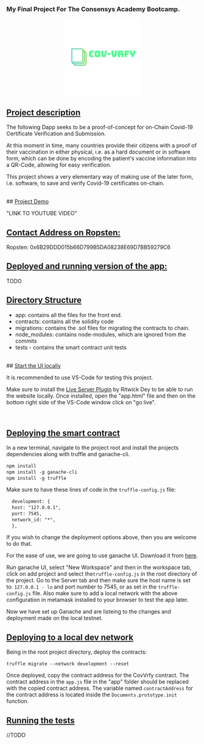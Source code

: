 ### My Final Project For The Consensys Academy Bootcamp.



<!-- <p align="center">
![LOGO](/app/assets/covlogo.png)
</p> -->

<p align="center">
  <img  src="/app/assets/covlogo.png">
</p>


## <ins>Project description</ins>

The following Dapp seeks to be a proof-of-concept for on-Chain Covid-19 Certificate Verification and Submission.

At this moment in time, many countries provide their citizens with a proof of their vaccination in either physical, i.e. as a hard document or in software form, which can be done by encoding the patient's vaccine information into a QR-Code, allowing for easy verification. 

This project shows a very elementary way of making use of the later form, i.e. software, to save and verify Covid-19 certificates on-chain.

<br>
## <ins>Project Demo</ins>

"LINK TO YOUTUBE VIDEO"
<br>
## <ins>Contact Address on Ropsten:</ins>

Ropsten: 0x6B29DDD015b66D799B5DA08238E69D7BB59279C6
<br>
## <ins>Deployed and running version of the app:</ins>

TODO

## <ins>Directory Structure</ins>


- app: contains all the files for the front end.
- contracts: contains all the solidity code
- migrations: contains the .sol files for migrating the contracts to chain.
- node_modules: contains node-modules, which are ignored from the commits
- tests - contains the smart contract unit tests 



<br>
## <ins>Start the UI locally</ins>

It is recommended to use VS-Code for testing this project.

Make sure to install the [Live Server Plugin](https://marketplace.visualstudio.com/items?itemName=ritwickdey.LiveServer) by Ritwick Dey to be able to run the website locally. Once installed, open the "app.html" file and then on the bottom right side of the VS-Code window click on "go live".

<br>

## <ins>Deploying the smart contract</ins>

In a new terminal, navigate to the project root and install the projects dependencies along with truffle and ganache-cli.

```
npm install
npm install -g ganache-cli
npm install -g truffle
```

Make sure to have these lines of code in the `truffle-config.js` file:
```
  development: {
  host: "127.0.0.1",
  port: 7545,
  network_id: "*",
  },
```
If you wish to change the deployment options above, then you are welcome to do that.

For the ease of use, we are going to use ganache UI. Download it from [here](https://www.trufflesuite.com/ganache).

Run ganache UI, select "New Workspace" and then in the workspace tab, click on add project and select the`truffle-config.js` in the root directory of the project. Go to the Server tab and then make sure the host name is set to: `127.0.0.1 - lo` and port number to 7545, or as set in the `truffle-config.js` file. Also make sure to add a local network with the above configuration in metamask installed to your browser to test the app later.

Now we have set up Ganache and are listeing to the changes and deployment made on the local testnet.


## <ins>Deploying to a local dev network</ins>

Being in the root project directory, deploy the contracts:

```
truffle migrate --network development --reset
```
Once deployed, copy the contract address for the CovVrfy contract. The contract address in the `app.js` file in the "app" folder should be replaced with the copied contract address. The variable named `contractAddress` for the contract address is located inside the `Documents.prototype.init` function.


## <ins>Running the tests</ins>

//TODO
